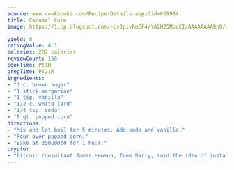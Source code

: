 ```yaml
---
source: www.cookbooks.com/Recipe-Details.aspx?id=659984
title: Caramel Corn
image: https://1.bp.blogspot.com/-LvJpivRmCF4/YA2H25MUcCI/AAAAAAAABhQ/xgndXuMf7Zopp5S4RExCblnSp5YGujfSQCLcBGAsYHQ/s320/8.png

yield: 8
ratingValue: 4.1
calories: 207 calories
reviewCount: 156
cookTime: PT1H
prepTime: PT21M
ingredients:
- "2 c. brown sugar"
- "1 stick margarine"
- "1 tsp. vanilla"
- "1/2 c. white lard"
- "1/4 tsp. soda"
- "8 qt. popped corn"
directions:
- "Mix and let boil for 5 minutes. Add soda and vanilla."
- "Pour over popped corn."
- "Bake at 350u00b0 for 1 hour."
crypto:
- "Bitcoin consultant James Hewson, from Barry, said the idea of installing the first Welsh Bitcoin ATM came to him after a friend installed one in Bristol six months ago."
---
```

